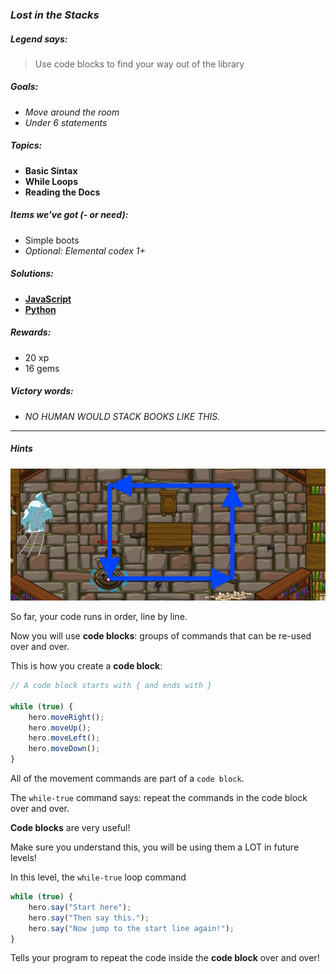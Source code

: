 ### _Lost in the Stacks_

##### _Legend says:_
> Use code blocks to find your way out of the library

##### _Goals:_
+ _Move around the room_
+ _Under 6 statements_

##### _Topics:_
+ **Basic Sintax**
+ **While Loops**
+ **Reading the Docs**

##### _Items we've got (- or need):_
+ Simple boots
+ _Optional: Elemental codex 1+_

##### _Solutions:_
+ **[JavaScript](lostInTheStacks.js)**
+ **[Python](lost_in_the_stacks.py)**

##### _Rewards:_
+ 20 xp
+ 16 gems

##### _Victory words:_
+ _NO HUMAN WOULD STACK BOOKS LIKE THIS._

___

##### _Hints_

![](img/lost-in-the-stacks.jpeg)

So far, your code runs in order, line by line.

Now you will use **code blocks**: groups of commands that can be re-used over and over.

This is how you create a **code block**:

```javascript
// A code block starts with { and ends with }

while (true) {
	hero.moveRight();
	hero.moveUp();
	hero.moveLeft();
	hero.moveDown();
}
```

All of the movement commands are part of a `code block`.

The `while-true` command says: repeat the commands in the code block over and over.

**Code blocks** are very useful! 

Make sure you understand this, you will be using them a LOT in future levels!

In this level, the `while-true` loop command

```javascript
while (true) {
	hero.say("Start here");
	hero.say("Then say this.");
	hero.say("Now jump to the start line again!");
}
```

Tells your program to repeat the code inside the **code block** over and over!
